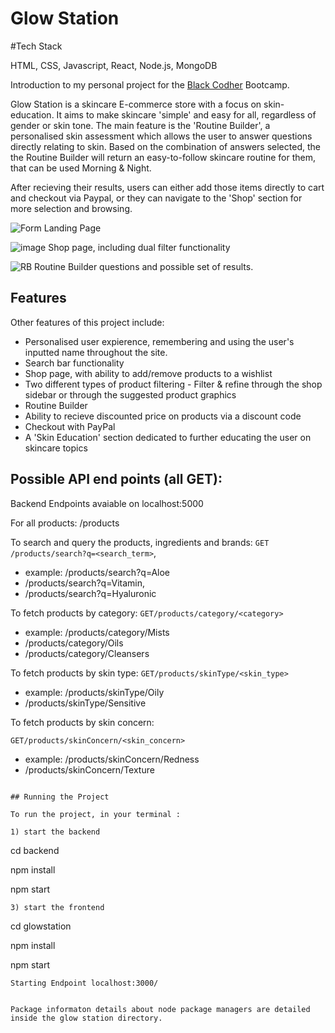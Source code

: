# Glow Station

#Tech Stack

HTML, CSS, Javascript, React, Node.js, MongoDB

Introduction to my personal project for the [Black Codher](https://blackcodher.com/) Bootcamp.

Glow Station is a skincare E-commerce store with a focus on skin-education. It aims to make skincare 'simple' and easy for all, regardless of gender or skin tone.
The main feature is the 'Routine Builder', a personalised skin assessment which allows the user to answer questions directly relating to skin. Based on the combination of answers selected, the the Routine Builder will return an easy-to-follow skincare routine for them, that can be used Morning & Night.

After recieving their results, users can either add those items directly to cart and checkout via Paypal, or they can navigate to the 'Shop' section for more selection and browsing.

![Form](https://user-images.githubusercontent.com/69110329/105247960-853f1980-5b6d-11eb-89a3-089fc3779746.gif)
Landing Page

![image](https://user-images.githubusercontent.com/69110329/105247388-9fc4c300-5b6c-11eb-9390-482e105bc8b4.png)
Shop page, including dual filter functionality

![RB](https://user-images.githubusercontent.com/69110329/105247596-ef0af380-5b6c-11eb-833e-732ff21a4f1c.gif)
Routine Builder questions and possible set of results.

## Features

Other features of this project include:
- Personalised user expierence, remembering and using the user's inputted name throughout the site.
- Search bar functionality 
- Shop page, with ability to add/remove products to a wishlist
- Two different types of product filtering - Filter & refine through the shop sidebar or through the suggested product graphics 
- Routine Builder
- Ability to recieve discounted price on products via a discount code
- Checkout with PayPal
- A 'Skin Education' section dedicated to further educating the user on skincare topics

## Possible API end points (all GET):

Backend Endpoints avaiable on localhost:5000

For all products: /products

To search and query the products, ingredients and brands: `GET /products/search?q=<search_term>`, 
- example: /products/search?q=Aloe
- /products/search?q=Vitamin, 
- /products/search?q=Hyaluronic

To fetch products by category: `GET/products/category/<category>`
- example: /products/category/Mists
- /products/category/Oils
- /products/category/Cleansers

To fetch products by skin type: `GET/products/skinType/<skin_type>`
- example: /products/skinType/Oily
- /products/skinType/Sensitive

To fetch products by skin concern: 

`GET/products/skinConcern/<skin_concern>`
- example: /products/skinConcern/Redness
- /products/skinConcern/Texture

```

## Running the Project

To run the project, in your terminal :

1) start the backend

```
cd backend

npm install

npm start

```
3) start the frontend
```
cd glowstation

npm install

npm start
```
Starting Endpoint localhost:3000/


Package informaton details about node package managers are detailed inside the glow station directory.
